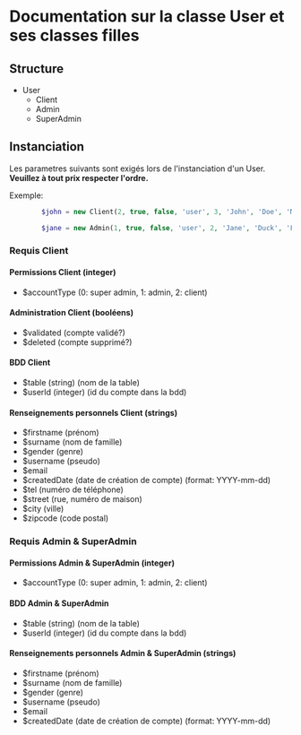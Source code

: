 # Documentation sur la classe User et ses classes filles

## Structure

- User
  - Client
  - Admin
  - SuperAdmin

## Instanciation

Les parametres suivants sont exigés lors de l'instanciation d'un User.
**Veuillez à tout prix respecter l'ordre.**

Exemple:

```php
        $john = new Client(2, true, false, 'user', 3, 'John', 'Doe', 'M', 'JDoe', 'jdoe@orange.fr', '2021-08-05', '0123456789', '2 rue des marchands', 'paris', '111111');

        $jane = new Admin(1, true, false, 'user', 2, 'Jane', 'Duck', 'F', 'JDuck', 'jduck@id-formation.fr', '2021-07-02');
```

### Requis Client

#### Permissions Client (integer)

- $accountType (0: super admin, 1: admin, 2: client)

#### Administration Client (booléens)

- $validated (compte validé?)
- $deleted (compte supprimé?)

#### BDD Client

- $table (string) (nom de la table)
- $userId (integer) (id du compte dans la bdd)

#### Renseignements personnels Client (strings)

- $firstname (prénom)
- $surname (nom de famille)
- $gender (genre)
- $username (pseudo)
- $email
- $createdDate (date de création de compte) (format: YYYY-mm-dd)
- $tel (numéro de téléphone)
- $street (rue, numéro de maison)
- $city (ville)
- $zipcode (code postal)

### Requis Admin & SuperAdmin

#### Permissions Admin & SuperAdmin (integer)

- $accountType (0: super admin, 1: admin, 2: client)

#### BDD Admin & SuperAdmin

- $table (string) (nom de la table)
- $userId (integer) (id du compte dans la bdd)

#### Renseignements personnels Admin & SuperAdmin (strings)

- $firstname (prénom)
- $surname (nom de famille)
- $gender (genre)
- $username (pseudo)
- $email
- $createdDate (date de création de compte) (format: YYYY-mm-dd)
